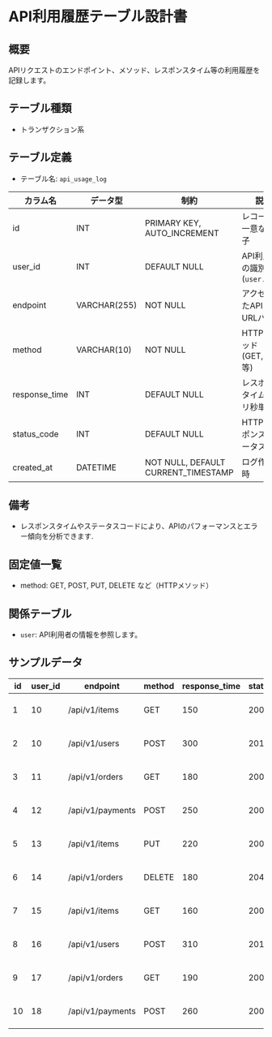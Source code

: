 # API利用履歴テーブル設計書

## 概要
APIリクエストのエンドポイント、メソッド、レスポンスタイム等の利用履歴を記録します。

## テーブル種類
- トランザクション系

## テーブル定義
- テーブル名: `api_usage_log`

| カラム名      | データ型      | 制約                              | 説明                                        |
|---------------|---------------|-----------------------------------|---------------------------------------------|
| id            | INT           | PRIMARY KEY, AUTO_INCREMENT       | レコードの一意な識別子                       |
| user_id       | INT           | DEFAULT NULL                      | API利用者の識別子 (`user.id`)                |
| endpoint      | VARCHAR(255)  | NOT NULL                          | アクセスしたAPIのURLパス                     |
| method        | VARCHAR(10)   | NOT NULL                          | HTTPメソッド (GET,POST等)                    |
| response_time | INT           | DEFAULT NULL                      | レスポンスタイム（ミリ秒単位）                |
| status_code   | INT           | DEFAULT NULL                      | HTTPレスポンスステータス                     |
| created_at    | DATETIME      | NOT NULL, DEFAULT CURRENT_TIMESTAMP | ログ作成日時                               |

## 備考
- レスポンスタイムやステータスコードにより、APIのパフォーマンスとエラー傾向を分析できます.

## 固定値一覧
- method: GET, POST, PUT, DELETE など（HTTPメソッド）

## 関係テーブル
- `user`: API利用者の情報を参照します。

## サンプルデータ

| id | user_id | endpoint         | method | response_time | status_code | created_at           |
|----|---------|------------------|--------|---------------|-------------|----------------------|
| 1  | 10      | /api/v1/items    | GET    | 150           | 200         | 2023-10-01 00:00:00  |
| 2  | 10      | /api/v1/users    | POST   | 300           | 201         | 2023-11-05 00:00:00  |
| 3  | 11      | /api/v1/orders   | GET    | 180           | 200         | 2023-12-01 00:00:00  |
| 4  | 12      | /api/v1/payments | POST   | 250           | 200         | 2023-12-15 00:00:00  |
| 5  | 13      | /api/v1/items    | PUT    | 220           | 200         | 2023-12-20 00:00:00  |
| 6  | 14      | /api/v1/orders   | DELETE | 180           | 204         | 2023-12-25 00:00:00  |
| 7  | 15      | /api/v1/items    | GET    | 160           | 200         | 2023-12-30 00:00:00  |
| 8  | 16      | /api/v1/users    | POST   | 310           | 201         | 2024-01-05 00:00:00  |
| 9  | 17      | /api/v1/orders   | GET    | 190           | 200         | 2024-01-10 00:00:00  |
| 10 | 18      | /api/v1/payments | POST   | 260           | 200         | 2024-01-15 00:00:00  |
